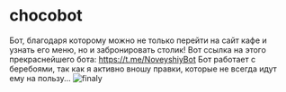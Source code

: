 # chocobot
Бот, благодаря которому можно не только перейти на сайт кафе и узнать его меню, но и забронировать столик!
Вот ссылка на этого прекраснейшего бота:
https://t.me/NoveyshiyBot
Бот работает с беребоями, так как я активно вношу правки, которые не всегда идут ему на пользу...
![finaly](https://user-images.githubusercontent.com/113354800/205672519-eed1aefa-1f06-4f49-9d5d-c9e8d29eef6c.gif)
